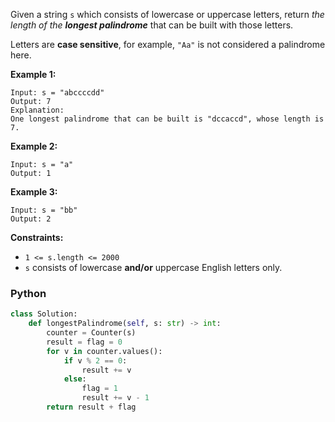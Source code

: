 Given a string  `s`  which consists of lowercase or uppercase letters, return  _the length of the  **longest palindrome**_ that can be built with those letters.

Letters are  **case sensitive**, for example, `"Aa"`  is not considered a palindrome here.

**Example 1:**
```
Input: s = "abccccdd"
Output: 7
Explanation:
One longest palindrome that can be built is "dccaccd", whose length is 7.
```

**Example 2:**
```
Input: s = "a"
Output: 1
```

**Example 3:**
```
Input: s = "bb"
Output: 2
```

**Constraints:**
-   `1 <= s.length <= 2000`
-   `s`  consists of lowercase  **and/or**  uppercase English letters only.


### Python
```python
class Solution:
    def longestPalindrome(self, s: str) -> int:
        counter = Counter(s)
        result = flag = 0
        for v in counter.values():
            if v % 2 == 0:
                result += v
            else:
                flag = 1
                result += v - 1
        return result + flag
```